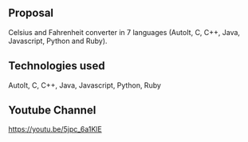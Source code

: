 
Proposal
-----------------------------------------------------------------------------------------
Celsius and Fahrenheit converter in 7 languages (AutoIt, C, C++, Java, Javascript, Python and Ruby).

Technologies used
-----------------------------------------------------------------------------------------
AutoIt, C, C++, Java, Javascript, Python, Ruby

Youtube Channel
-----------------------------------------------------------------------------------------
https://youtu.be/5jpc_6a1KlE
